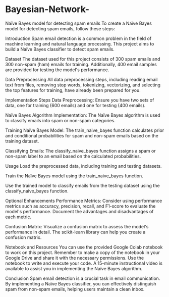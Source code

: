 # Bayesian-Network-
 Naïve Bayes model for detecting spam emails
To create a Naïve Bayes model for detecting spam emails, follow these steps:

Introduction
Spam email detection is a common problem in the field of machine learning and natural language processing. This project aims to build a Naïve Bayes classifier to detect spam emails.

Dataset
The dataset used for this project consists of 300 spam emails and 300 non-spam (ham) emails for training. Additionally, 400 email samples are provided for testing the model's performance.

Data Preprocessing
All data preprocessing steps, including reading email text from files, removing stop words, tokenizing, vectorizing, and selecting the top features for training, have already been prepared for you.

Implementation Steps
Data Preprocessing: Ensure you have two sets of data, one for training (600 emails) and one for testing (400 emails).

Naïve Bayes Algorithm Implementation: The Naïve Bayes algorithm is used to classify emails into spam or non-spam categories.

Training Naïve Bayes Model: The train_naive_bayes function calculates prior and conditional probabilities for spam and non-spam emails based on the training dataset.

Classifying Emails: The classify_naive_bayes function assigns a spam or non-spam label to an email based on the calculated probabilities.

Usage
Load the preprocessed data, including training and testing datasets.

Train the Naïve Bayes model using the train_naive_bayes function.

Use the trained model to classify emails from the testing dataset using the classify_naive_bayes function.

Optional Enhancements
Performance Metrics: Consider using performance metrics such as accuracy, precision, recall, and F1-score to evaluate the model's performance. Document the advantages and disadvantages of each metric.

Confusion Matrix: Visualize a confusion matrix to assess the model's performance in detail. The scikit-learn library can help you create a confusion matrix.

Notebook and Resources
You can use the provided Google Colab notebook to work on this project. Remember to make a copy of the notebook in your Google Drive and share it with the necessary permissions. Use the notebook to write and execute your code. A 15-minute instructional video is available to assist you in implementing the Naïve Bayes algorithm.

Conclusion
Spam email detection is a crucial task in email communication. By implementing a Naïve Bayes classifier, you can effectively distinguish spam from non-spam emails, helping users maintain a clean inbox.
